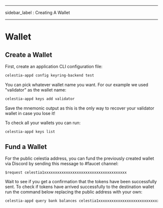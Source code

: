 - - -
sidebar_label : Creating A Wallet
- - -

# Wallet

## Create a Wallet

First, create an application CLI configuration file:

 ```sh
 celestia-appd config keyring-backend test
 ```

You can pick whatever wallet name you want. For our example we used "validator" as the wallet name:

```sh
celestia-appd keys add validator
```

Save the mnemonic output as this is the only way to recover your validator wallet in case you lose it!

To check all your wallets you can run:

```sh
celestia-appd keys list
```

## Fund a Wallet

For the public celestia address, you can fund the previously created wallet via Discord by sending this message to #faucet channel:

```text
$request celestia1xxxxxxxxxxxxxxxxxxxxxxxxxxxxxxxxxxxxxx
```

Wait to see if you get a confirmation that the tokens have been successfully sent. To check if tokens have arrived successfully to the destination wallet run the command below replacing the public address with your own:

```sh
celestia-appd query bank balances celestia1xxxxxxxxxxxxxxxxxxxxxxxxxxxxxxxxxxxxxx
```
